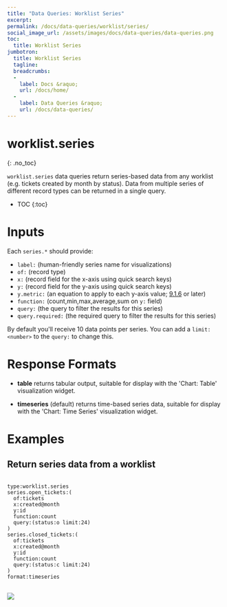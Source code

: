 ```yaml
---
title: "Data Queries: Worklist Series"
excerpt: 
permalink: /docs/data-queries/worklist/series/
social_image_url: /assets/images/docs/data-queries/data-queries.png
toc:
  title: Worklist Series
jumbotron:
  title: Worklist Series
  tagline: 
  breadcrumbs:
  -
    label: Docs &raquo;
    url: /docs/home/
  -
    label: Data Queries &raquo;
    url: /docs/data-queries/
---
```


# worklist.series
{: .no_toc}

`worklist.series` data queries return series-based data from any worklist (e.g. tickets created by month by status). Data from multiple series of different record types can be returned in a single query.

* TOC
{:toc}

# Inputs

Each `series.*` should provide:
* `label:` (human-friendly series name for visualizations)
* `of:` (record type)
* `x:` (record field for the x-axis using quick search keys)
* `y:` (record field for the y-axis using quick search keys)
* `y.metric:` (an equation to apply to each y-axis value; [9.1.6](/releases/9.1.6/) or later)
* `function:` (count,min,max,average,sum on `y:` field)
* `query:` (the query to filter the results for this series)
* `query.required:` (the required query to filter the results for this series)

By default you'll receive 10 data points per series. You can add a `limit:<number>` to the `query:` to change this.

# Response Formats

* **table** returns tabular output, suitable for display with the 'Chart: Table' visualization widget.

* **timeseries** (default) returns time-based series data, suitable for display with the 'Chart: Time Series' visualization widget.

# Examples

## Return series data from a worklist

<pre>
<code class="language-cerb">
type:worklist.series 
series.open_tickets:(
  of:tickets 
  x:created@month 
  y:id 
  function:count 
  query:(status:o limit:24)
) 
series.closed_tickets:(
  of:tickets 
  x:created@month 
  y:id 
  function:count 
  query:(status:c limit:24)
)
format:timeseries
</code>
</pre>

<div class="cerb-screenshot">
<img src="/assets/images/docs/data-queries/data-queries-worklist-timeseries-created.png" class="screenshot">
</div>

